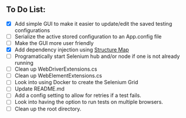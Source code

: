 ## To Do List:
- [x] Add simple GUI to make it easier to update/edit the saved testing configurations
- [ ] Serialize the active stored configuration to an App.config file
- [ ] Make the GUI more user friendly
- [x] Add dependency injection using [Structure Map](http://structuremap.github.io/)
- [ ] Programatically start Selenium hub and/or node if one is not already running
- [ ] Clean up WebDriverExtensions.cs
- [ ] Clean up WebElementExtensions.cs
- [ ] Look into using Docker to create the Selenium Grid
- [ ] Update README.md
- [ ] Add a config setting to allow for retries if a test fails.
- [ ] Look into having the option to run tests on multiple browsers.
- [ ] Clean up the root directory.
